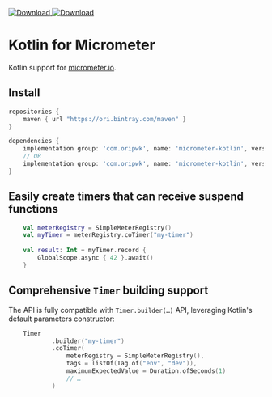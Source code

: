 [ ![Download](https://api.bintray.com/packages/ori/maven/micrometer-kotlin/images/download.svg?version=0.1) ](https://bintray.com/ori/maven/micrometer-kotlin/0.1/link) [ ![Download](https://api.bintray.com/packages/ori/maven/micrometer-kotlin/images/download.svg?version=0.1.kotlin12) ](https://bintray.com/ori/maven/micrometer-kotlin/0.1.kotlin12/link)

# Kotlin for Micrometer
Kotlin support for [micrometer.io](micrometer.io).

## Install

```gradle
repositories {
    maven { url "https://ori.bintray.com/maven" }
}
```

```gradle
dependencies {
    implementation group: 'com.oripwk', name: 'micrometer-kotlin', version: '0.1'
    // OR
    implementation group: 'com.oripwk', name: 'micrometer-kotlin', version: '0.1.kotlin12'
}
```

## Easily create timers that can receive suspend functions

```kotlin
    val meterRegistry = SimpleMeterRegistry()
    val myTimer = meterRegistry.coTimer("my-timer")
    
    val result: Int = myTimer.record {
        GlobalScope.async { 42 }.await()
    }
```

## Comprehensive `Timer` building support

The API is fully compatible with `Timer.builder(…)` API, leveraging Kotlin's default parameters constructor:

```kotlin
    Timer
            .builder("my-timer")
            .coTimer(
                meterRegistry = SimpleMeterRegistry(),
                tags = listOf(Tag.of("env", "dev")),
                maximumExpectedValue = Duration.ofSeconds(1)
                // …
            )
```
